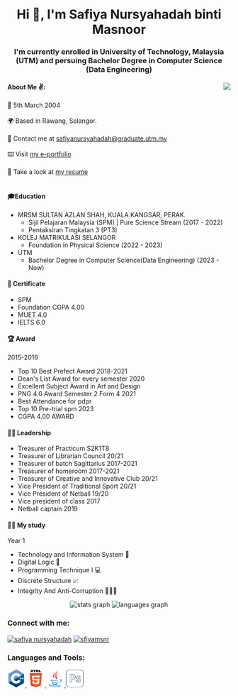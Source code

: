 <h1 align="center">Hi 👋, I'm Safiya Nursyahadah binti Masnoor</h1>
<h3 align="center">I'm currently enrolled in University of Technology, Malaysia (UTM) and persuing Bachelor Degree in Computer Science (Data Engineering)</h3>

#### About Me ✌️:      <img src="https://github.com/sfiyamsnr/SECR1013-DIGITAL-LOGIC/assets/147832428/e356fe64-0ade-4ca5-adf9-be50e6497d94" align="right">                                            
🎂 5th March 2004 </br></br>
🌍 Based in Rawang, Selangor.</br></br>
📩 Contact me at safiyanursyahadah@graduate.utm.my</br></br>
⌨️ Visit [my e-portfolio](https://sfiyamsnr.github.io/)</br></br>
🪪 Take a look at [my resume](https://drive.google.com/file/d/1F_TyT71HT-vSHU7I9au_TZxBORHzeecq/view?usp=drive_link)</br></br>

#### 🎓Education
- MRSM SULTAN AZLAN SHAH, KUALA KANGSAR, PERAK.
  - Sijil Pelajaran Malaysia (SPM) | Pure Science Stream (2017 - 2022)
  - Pentaksiran Tingkatan 3 (PT3) 
- KOLEJ MATRIKULASI SELANGOR
  - Foundation in Physical Science (2022 - 2023)
- UTM 
  - Bachelor Degree in Computer Science(Data Engineering) (2023 - Now)
#### 📑 Certificate
- SPM 
- Foundation CGPA 4.00
- MUET 4.0
- IELTS 6.0  
#### 🏆 Award
2015-2016 
- Top 10 Best Prefect Award 
2018-2021 
- Dean's List Award for every semester 
2020 
- Excellent Subject Award in Art and Design 
- PNG 4.0 Award Semester 2 Form 4 
2021
- Best Attendance for pdpr 
- Top 10 Pre-trial spm 
2023 
- CGPA 4.00 AWARD

#### 👩‍💼 Leadership
- Treasurer of Practicum S2K1T8 
- Treasurer of Librarian Council 20/21 
- Treasurer of batch Sagittarius 2017-2021 
- Treasurer of homeroom 2017-2021 
- Treasurer of Creative and Innovative Club 20/21 
- Vice President of Traditional Sport 20/21 
- Vice President of Netball 19/20
- Vice president of class 2017 
- Netball captain 2019

#### 👨‍🎓 My study
Year 1
- Technology and Information System 📱
- Digital Logic 💾
- Programming Technique I 💻
- Discrete Structure 📈
- Integrity And Anti-Corruption 🧑‍🤝‍🧑
 
<div align="center">
  <img src="https://github-readme-stats.vercel.app/api?username=sfiyamsnr&hide_title=false&hide_rank=false&show_icons=true&include_all_commits=true&count_private=true&disable_animations=false&theme=dracula&locale=en&hide_border=false" height="150" alt="stats graph"  />
  <img src="https://github-readme-stats.vercel.app/api/top-langs?username=sfiyamsnr&locale=en&hide_title=false&layout=compact&card_width=320&langs_count=5&theme=dracula&hide_border=false" height="150" alt="languages graph"  />
</div>

<h3 align="left">Connect with me:</h3>
<p align="left">
<a href="https://linkedin.com/in/safiya-nursyahadah-320b8a297" target="blank"><img align="center" src="https://raw.githubusercontent.com/rahuldkjain/github-profile-readme-generator/master/src/images/icons/Social/linked-in-alt.svg" alt="safiya nursyahadah" height="30" width="40" /></a>
<a href="https://instagram.com/sfiyamsnr" target="blank"><img align="center" src="https://raw.githubusercontent.com/rahuldkjain/github-profile-readme-generator/master/src/images/icons/Social/instagram.svg" alt="sfiyamsnr" height="30" width="40" /></a>


<h3 align="left">Languages and Tools:</h3>
<p align="left"> <a href="https://www.w3schools.com/cpp/" target="_blank" rel="noreferrer"> <img src="https://raw.githubusercontent.com/devicons/devicon/master/icons/cplusplus/cplusplus-original.svg" alt="cplusplus" width="40" height="40"/> </a> <a href="https://www.w3.org/html/" target="_blank" rel="noreferrer"> <img src="https://raw.githubusercontent.com/devicons/devicon/master/icons/html5/html5-original-wordmark.svg" alt="html5" width="40" height="40"/> </a> <a href="https://www.java.com" target="_blank" rel="noreferrer"> <img src="https://raw.githubusercontent.com/devicons/devicon/master/icons/java/java-original.svg" alt="java" width="40" height="40"/> </a> <a href="https://www.photoshop.com/en" target="_blank" rel="noreferrer"> <img src="https://raw.githubusercontent.com/devicons/devicon/master/icons/photoshop/photoshop-line.svg" alt="photoshop" width="40" height="40"/> </a> </p>

